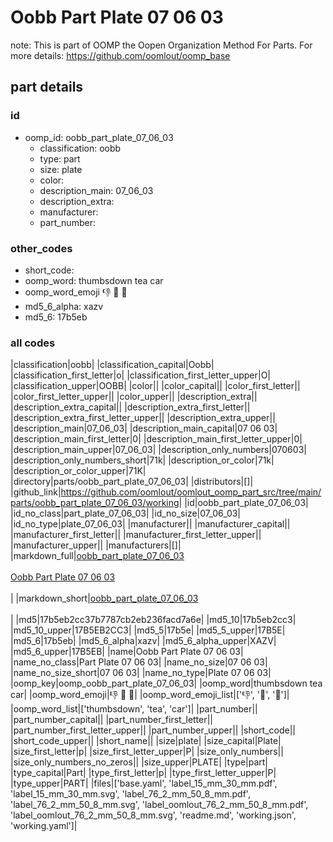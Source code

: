 # Oobb Part Plate 07 06 03  

note: This is part of OOMP the Oopen Organization Method For Parts. For more details: https://github.com/oomlout/oomp_base

##  part details





### id
* oomp_id: oobb_part_plate_07_06_03
  * classification: oobb
  * type: part
  * size: plate
  * color: 
  * description_main: 07_06_03
  * description_extra: 
  * manufacturer: 
  * part_number: 

### other_codes
* short_code: 
* oomp_word: thumbsdown tea car
* oomp_word_emoji :thumbsdown: :tea: :car:
* md5_6_alpha: xazv
* md5_6: 17b5eb

### all codes 
|classification|oobb|
|classification_capital|Oobb|
|classification_first_letter|o|
|classification_first_letter_upper|O|
|classification_upper|OOBB|
|color||
|color_capital||
|color_first_letter||
|color_first_letter_upper||
|color_upper||
|description_extra||
|description_extra_capital||
|description_extra_first_letter||
|description_extra_first_letter_upper||
|description_extra_upper||
|description_main|07_06_03|
|description_main_capital|07 06 03|
|description_main_first_letter|0|
|description_main_first_letter_upper|0|
|description_main_upper|07_06_03|
|description_only_numbers|070603|
|description_only_numbers_short|71k|
|description_or_color|71k|
|description_or_color_upper|71K|
|directory|parts/oobb_part_plate_07_06_03|
|distributors|[]|
|github_link|https://github.com/oomlout/oomlout_oomp_part_src/tree/main/parts/oobb_part_plate_07_06_03/working|
|id|oobb_part_plate_07_06_03|
|id_no_class|part_plate_07_06_03|
|id_no_size|07_06_03|
|id_no_type|plate_07_06_03|
|manufacturer||
|manufacturer_capital||
|manufacturer_first_letter||
|manufacturer_first_letter_upper||
|manufacturer_upper||
|manufacturers|[]|
|markdown_full|[oobb_part_plate_07_06_03](https://github.com/oomlout/oomlout_oomp_part_src/tree/main/parts/oobb_part_plate_07_06_03/working)<br>[](https://github.com/oomlout/oomlout_oomp_part_src/tree/main/parts/oobb_part_plate_07_06_03/working)<br>[Oobb Part Plate 07 06 03](https://github.com/oomlout/oomlout_oomp_part_src/tree/main/parts/oobb_part_plate_07_06_03/working)<br><br>|
|markdown_short|[oobb_part_plate_07_06_03](https://github.com/oomlout/oomlout_oomp_part_src/tree/main/parts/oobb_part_plate_07_06_03/working)<br><br>|
|md5|17b5eb2cc37b7787cb2eb236facd7a6e|
|md5_10|17b5eb2cc3|
|md5_10_upper|17B5EB2CC3|
|md5_5|17b5e|
|md5_5_upper|17B5E|
|md5_6|17b5eb|
|md5_6_alpha|xazv|
|md5_6_alpha_upper|XAZV|
|md5_6_upper|17B5EB|
|name|Oobb Part Plate 07 06 03|
|name_no_class|Part Plate 07 06 03|
|name_no_size|07 06 03|
|name_no_size_short|07 06 03|
|name_no_type|Plate 07 06 03|
|oomp_key|oomp_oobb_part_plate_07_06_03|
|oomp_word|thumbsdown tea car|
|oomp_word_emoji|:thumbsdown: :tea: :car:|
|oomp_word_emoji_list|[':thumbsdown:', ':tea:', ':car:']|
|oomp_word_list|['thumbsdown', 'tea', 'car']|
|part_number||
|part_number_capital||
|part_number_first_letter||
|part_number_first_letter_upper||
|part_number_upper||
|short_code||
|short_code_upper||
|short_name||
|size|plate|
|size_capital|Plate|
|size_first_letter|p|
|size_first_letter_upper|P|
|size_only_numbers||
|size_only_numbers_no_zeros||
|size_upper|PLATE|
|type|part|
|type_capital|Part|
|type_first_letter|p|
|type_first_letter_upper|P|
|type_upper|PART|
|files|['base.yaml', 'label_15_mm_30_mm.pdf', 'label_15_mm_30_mm.svg', 'label_76_2_mm_50_8_mm.pdf', 'label_76_2_mm_50_8_mm.svg', 'label_oomlout_76_2_mm_50_8_mm.pdf', 'label_oomlout_76_2_mm_50_8_mm.svg', 'readme.md', 'working.json', 'working.yaml']|
